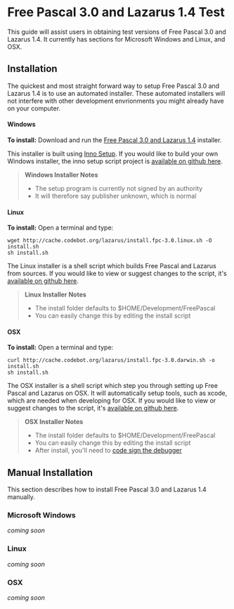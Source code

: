# Free Pascal 3.0 and Lazarus 1.4 Test

This guide will assist users in obtaining test versions of Free Pascal 3.0 and Lazarus 1.4. It currently has sections for Microsoft Windows and Linux, and OSX.

## Installation

The quickest and most straight forward way to setup Free Pascal 3.0 and Lazarus 1.4 is to use an automated installer. These automated installers will not interfere with other development envrionments you might already have on your computer.

#### Windows

**__To install:__** Download and run the [Free Pascal 3.0 and Lazarus 1.4](http://cache.codebot.org/lazarus/setup.exe) installer.

This installer is built using [Inno Setup](http://www.jrsoftware.org/isinfo.php). If you would like to build your own Windows installer, the inno setup script project is [available on github here](https://github.com/sysrpl/Codebot.Setup/blob/master/windows/setup.iss).

> **Windows Installer Notes**
> - The setup program is currently not signed by an authority
> - It will therefore say publisher unknown, which is normal

#### Linux

**__To install:__** Open a terminal and type:

```
wget http://cache.codebot.org/lazarus/install.fpc-3.0.linux.sh -O install.sh
sh install.sh
```

The Linux installer is a shell script which builds Free Pascal and Lazarus from sources. If you would like to view or suggest changes to the script, it's [available on github here](https://github.com/sysrpl/Codebot.Setup/blob/master/linux/install.fpc-3.0.linux.sh).

> **Linux Installer Notes**
> - The install folder defaults to $HOME/Development/FreePascal
> - You can easily change this by editing the install script

#### OSX

**__To install:__** Open a terminal and type:

```
curl http://cache.codebot.org/lazarus/install.fpc-3.0.darwin.sh -o install.sh
sh install.sh
```

The OSX installer is a shell script which step you through setting up Free Pascal and Lazarus on  OSX. It will automatically setup tools, such as xcode, which are needed when developing for OSX. If you would like to view or suggest changes to the script, it's [available on github here](https://github.com/sysrpl/Codebot.Setup/blob/master/osx/install.fpc-3.0.darwin.sh).

> **OSX Installer Notes**
> - The install folder defaults to $HOME/Development/FreePascal
> - You can easily change this by editing the install script
> - After install, you'll need to [code sign the debugger](http://lazarus.codebot.org/darwin/debugger)

## Manual Installation

This section describes how to install Free Pascal 3.0 and Lazarus 1.4 manually.

### Microsoft Windows

*coming soon*

### Linux

*coming soon*

### OSX

*coming soon*
